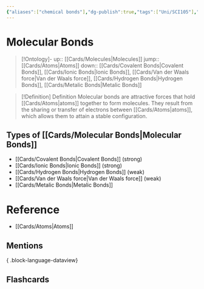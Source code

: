 ```yaml
---
{"aliases":["chemical bonds"],"dg-publish":true,"tags":["Uni/SCI105"],"permalink":"/cards/molecular-bonds/","dgPassFrontmatter":true}
---
```


# Molecular Bonds

> [!Ontology]-
> up:: [[Cards/Molecules\|Molecules]]
> jump:: [[Cards/Atoms\|Atoms]]
> down:: [[Cards/Covalent Bonds\|Covalent Bonds]], [[Cards/Ionic Bonds\|Ionic Bonds]], [[Cards/Van der Waals force\|Van der Waals force]], [[Cards/Hydrogen Bonds\|Hydrogen Bonds]], [[Cards/Metalic Bonds\|Metalic Bonds]]

> [!Definition] Definition
> Molecular bonds are attractive forces that hold [[Cards/Atoms\|atoms]] together to form molecules. They result from the sharing or transfer of electrons between [[Cards/Atoms\|atoms]], which allows them to attain a stable configuration.

## Types of [[Cards/Molecular Bonds\|Molecular Bonds]]

- [[Cards/Covalent Bonds\|Covalent Bonds]] (strong)
- [[Cards/Ionic Bonds\|Ionic Bonds]] (strong)
- [[Cards/Hydrogen Bonds\|Hydrogen Bonds]] (weak)
- [[Cards/Van der Waals force\|Van der Waals force]] (weak)
- [[Cards/Metalic Bonds\|Metalic Bonds]]

# Reference

- [[Cards/Atoms\|Atoms]]

## Mentions


{ .block-language-dataview}

## Flashcards